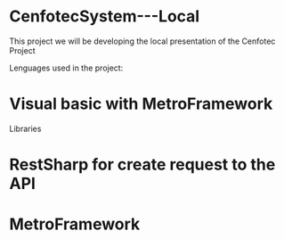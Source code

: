 # CenfotecSystem---Local
This project we will be developing the local presentation of the Cenfotec Project

Lenguages used in the project:

# Visual basic with MetroFramework

Libraries

# RestSharp for create request to the API
# MetroFramework

